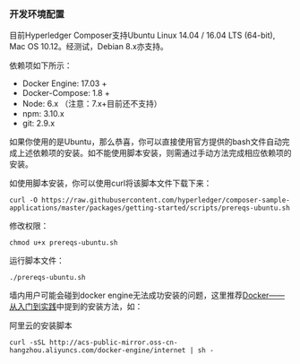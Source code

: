 ### 开发环境配置

目前Hyperledger Composer支持Ubuntu Linux 14.04 / 16.04 LTS \(64-bit\), Mac OS 10.12。经测试，Debian 8.x亦支持。

依赖项如下所示：

* Docker Engine:  17.03 +
* Docker-Compose: 1.8 +
* Node: 6.x （注意：7.x+目前还不支持）
* npm: 3.10.x
* git: 2.9.x

如果你使用的是Ubuntu，那么恭喜，你可以直接使用官方提供的bash文件自动完成上述依赖项的安装。如不能使用脚本安装，则需通过手动方法完成相应依赖项的安装。

如使用脚本安装，你可以使用curl将该脚本文件下载下来：

`curl -O https://raw.githubusercontent.com/hyperledger/composer-sample-applications/master/packages/getting-started/scripts/prereqs-ubuntu.sh`

修改权限：

`chmod u+x prereqs-ubuntu.sh`

运行脚本文件：

`./prereqs-ubuntu.sh`

墙内用户可能会碰到docker engine无法成功安装的问题，这里推荐[Docker——从入门到实践](https://yeasy.gitbooks.io/docker_practice/content/install/ubuntu.html)中提到的安装方法，如：

阿里云的安装脚本

`curl -sSL http://acs-public-mirror.oss-cn-hangzhou.aliyuncs.com/docker-engine/internet | sh -`

### 



